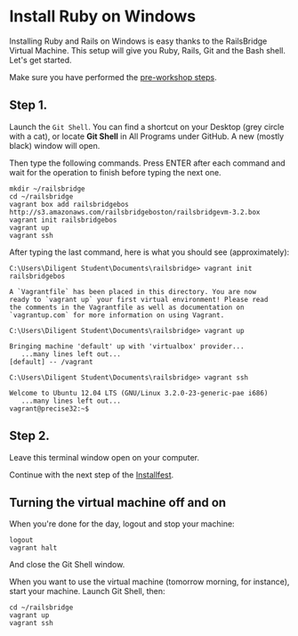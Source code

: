 # Install Ruby on Windows

Installing Ruby and Rails on Windows is easy thanks to the RailsBridge Virtual Machine. 
This setup will give you Ruby, Rails, Git and the Bash shell. Let's get started.

Make sure you have performed the [pre-workshop steps](/pre_workshop).

## Step 1.

Launch the `Git Shell`. You can find a shortcut on your Desktop (grey circle with a cat), 
or locate **Git Shell** in All Programs under GitHub. A new (mostly black) window will open. 

Then type the following commands. Press ENTER after each command and wait for the operation to finish
before typing the next one.

```text
mkdir ~/railsbridge
cd ~/railsbridge
vagrant box add railsbridgebos http://s3.amazonaws.com/railsbridgeboston/railsbridgevm-3.2.box
vagrant init railsbridgebos
vagrant up
vagrant ssh
```

After typing the last command, here is what you should see (approximately):

```text
C:\Users\Diligent Student\Documents\railsbridge> vagrant init railsbridgebos

A `Vagrantfile` has been placed in this directory. You are now
ready to `vagrant up` your first virtual environment! Please read
the comments in the Vagrantfile as well as documentation on
`vagrantup.com` for more information on using Vagrant.
```

```text
C:\Users\Diligent Student\Documents\railsbridge> vagrant up

Bringing machine 'default' up with 'virtualbox' provider...
   ...many lines left out...
[default] -- /vagrant
```

```text
C:\Users\Diligent Student\Documents\railsbridge> vagrant ssh

Welcome to Ubuntu 12.04 LTS (GNU/Linux 3.2.0-23-generic-pae i686)
   ...many lines left out...
vagrant@precise32:~$ 
```

## Step 2.

Leave this terminal window open on your computer.

Continue with the next step of the [Installfest](/installfest).

## Turning the virtual machine off and on

When you're done for the day, logout and stop your machine:

```text
logout
vagrant halt
```

And close the Git Shell window.

When you want to use the virtual machine (tomorrow morning, for instance),
start your machine. Launch Git Shell, then:

```text
cd ~/railsbridge
vagrant up
vagrant ssh
```

